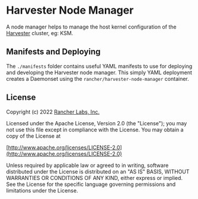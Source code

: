 Harvester Node Manager
========

A node manager helps to manage the host kernel configuration of the [Harvester](https://github.com/harvester/harvester) cluster, eg: KSM.

## Manifests and Deploying
The `./manifests` folder contains useful YAML manifests to use for deploying and developing the Harvester node manager. 
This simply YAML deployment creates a Daemonset using the `rancher/harvester-node-manager` container.

## License
Copyright (c) 2022 [Rancher Labs, Inc.](http://rancher.com)

Licensed under the Apache License, Version 2.0 (the "License");
you may not use this file except in compliance with the License.
You may obtain a copy of the License at

[http://www.apache.org/licenses/LICENSE-2.0](http://www.apache.org/licenses/LICENSE-2.0)

Unless required by applicable law or agreed to in writing, software
distributed under the License is distributed on an "AS IS" BASIS,
WITHOUT WARRANTIES OR CONDITIONS OF ANY KIND, either express or implied.
See the License for the specific language governing permissions and
limitations under the License.